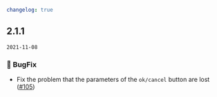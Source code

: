 ```yaml
changelog: true
```

## 2.1.1

`2021-11-08`

### 🐛 BugFix

- Fix the problem that the parameters of the `ok/cancel` button are lost ([#105](https://github.com/arco-design/arco-design-vue/pull/105))


